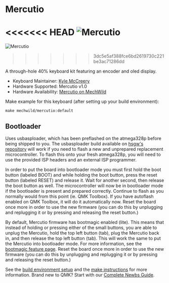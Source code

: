 # Mercutio

<<<<<<< HEAD
![Mercutio](https://i.imgur.com/23J9GqX.jpg)
=======
![Mercutio](https://i.imgur.com/23J9GqXl.jpg)
>>>>>>> 3dc5e5af388fce6bd2619730c221be3ac71286dd

A through-hole 40% keyboard kit featuring an encoder and oled display.

* Keyboard Maintainer: [Kyle McCreery](https://github.com/kylemccreery)
* Hardware Supported: Mercutio v1.0
* Hardware Availability: [Mercutio on MechWild](https://mechwild.com/product/mercutio/)

Make example for this keyboard (after setting up your build environment):

    make mechwild/mercutio:default
    
## Bootloader
Uses usbasploader, which has been preflashed on the atmega328p before being shipped to you. The usbasploader build available on [hsgw's repository](https://github.com/hsgw/USBaspLoader/tree/plaid) will work if you need to flash a new and unprepared replacement microcontroller. To flash this onto your fresh atmega328p, you will need to use the provided ISP headers and an external ISP programmer.

In order to put the board into bootloader mode you must first hold the boot button (labeled BOOT) and while holding the boot button, press the reset button (labeled RESET) and release it. Wait for another second, then release the boot button as well. The microcontroller will now be in bootloader mode if the bootloader is present and prepared correctly. Continue to flash as you normally would from this point (ie. QMK Toolbox). If you have autoflash enabled on QMK Toolbox, it will do it automatically now. Reset the board once more in order to use the new firmware (you can do this by unplugging and replugging it or by pressing and releasing the reset button.)

By default, Mercutio firmware has bootmagic enabled (lite). This means that instead of holding or pressing either of the small buttons, you are able to unplug the Mercutio, hold the top left button (tab), plug the Mercutio back in, and then release the top left button (tab). This will work the same to put the Mercutio into bootloader mode. For more information, see the [bootmagic feature page](https://beta.docs.qmk.fm/using-qmk/hardware-features/feature_bootmagic). Reset the board once more in order to use the new firmware (you can do this by unplugging and replugging it or by pressing and releasing the reset button.)



See the [build environment setup](https://docs.qmk.fm/#/getting_started_build_tools) and the [make instructions](https://docs.qmk.fm/#/getting_started_make_guide) for more information. Brand new to QMK? Start with our [Complete Newbs Guide](https://docs.qmk.fm/#/newbs).
